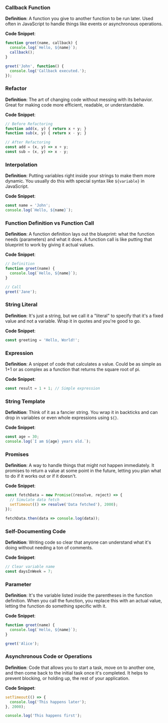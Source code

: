 ### Callback Function
**Definition**: A function you give to another function to be run later. Used often in JavaScript to handle things like events or asynchronous operations.

**Code Snippet**:
```javascript
function greet(name, callback) {
  console.log(`Hello, ${name}`);
  callback();
}

greet('John', function() {
  console.log('Callback executed.');
});
```

### Refactor
**Definition**: The art of changing code without messing with its behavior. Great for making code more efficient, readable, or understandable.

**Code Snippet**:
```javascript
// Before Refactoring
function add(x, y) { return x + y; }
function sub(x, y) { return x - y; }

// After Refactoring
const add = (x, y) => x + y;
const sub = (x, y) => x - y;
```

### Interpolation
**Definition**: Putting variables right inside your strings to make them more dynamic. You usually do this with special syntax like `${variable}` in JavaScript.

**Code Snippet**:
```javascript
const name = 'John';
console.log(`Hello, ${name}`);
```

### Function Definition vs Function Call
**Definition**: A function definition lays out the blueprint: what the function needs (parameters) and what it does. A function call is like putting that blueprint to work by giving it actual values.

**Code Snippet**:
```javascript
// Definition
function greet(name) {
  console.log(`Hello, ${name}`);
}

// Call
greet('Jane');
```

### String Literal
**Definition**: It's just a string, but we call it a "literal" to specify that it's a fixed value and not a variable. Wrap it in quotes and you're good to go.

**Code Snippet**:
```javascript
const greeting = 'Hello, World!';
```

### Expression
**Definition**: A snippet of code that calculates a value. Could be as simple as 1+1 or as complex as a function that returns the square root of pi.

**Code Snippet**:
```javascript
const result = 1 + 1; // Simple expression
```

### String Template
**Definition**: Think of it as a fancier string. You wrap it in backticks and can drop in variables or even whole expressions using `${}`.

**Code Snippet**:
```javascript
const age = 30;
console.log(`I am ${age} years old.`);
```

### Promises
**Definition**: A way to handle things that might not happen immediately. It promises to return a value at some point in the future, letting you plan what to do if it works out or if it doesn't.

**Code Snippet**:
```javascript
const fetchData = new Promise((resolve, reject) => {
  // Simulate data fetch
  setTimeout(() => resolve('Data fetched'), 2000);
});

fetchData.then(data => console.log(data));
```

### Self-Documenting Code
**Definition**: Writing code so clear that anyone can understand what it's doing without needing a ton of comments.

**Code Snippet**:
```javascript
// Clear variable name
const daysInWeek = 7;
```

### Parameter
**Definition**: It's the variable listed inside the parentheses in the function definition. When you call the function, you replace this with an actual value, letting the function do something specific with it.

**Code Snippet**:
```javascript
function greet(name) {
  console.log(`Hello, ${name}`);
}

greet('Alice');
```

### Asynchronous Code or Operations
**Definition**: Code that allows you to start a task, move on to another one, and then come back to the initial task once it's completed. It helps to prevent blocking, or holding up, the rest of your application.

**Code Snippet**:
```javascript
setTimeout(() => {
  console.log('This happens later');
}, 2000);

console.log('This happens first');
```

